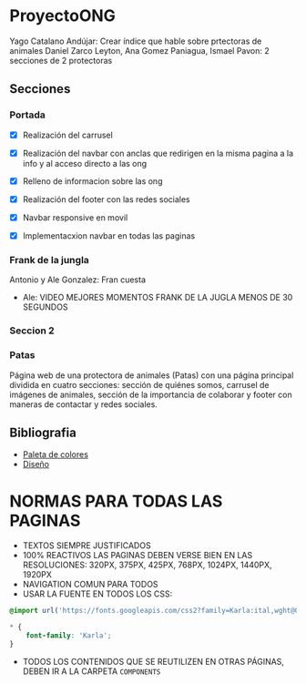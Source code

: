 # ProyectoONG

Yago Catalano Andújar: Crear índice que hable sobre prtectoras de animales
Daniel Zarco Leyton, Ana Gomez Paniagua, Ismael Pavon: 2 secciones de 2 protectoras

## Secciones


### Portada

- [x] Realización del carrusel
- [x] Realización del navbar con anclas que redirigen en la misma pagina a la info y al acceso directo a las ong
- [x] Relleno de informacion sobre las ong
- [x] Realización del footer con las redes sociales
- [x] Navbar responsive en movil
- [x] Implementacxion navbar en todas las paginas



### Frank de la jungla

Antonio y Ale Gonzalez: Fran cuesta

- Ale: VIDEO MEJORES MOMENTOS FRANK DE LA JUGLA MENOS DE 30 SEGUNDOS

### Seccion 2

### Patas

Página web de una protectora de animales (Patas) con una página principal dividida en cuatro secciones: sección de quiénes somos, carrusel de imágenes de animales, sección de la importancia de colaborar y footer con maneras de contactar y redes sociales.

## Bibliografia

- [Paleta de colores](https://coolors.co/071e22-1d7874-679289-f4c095-ee2e31)
- [Diseño](https://www.figma.com/design/hYBOyQaiCwswWqN2OVdd5O/Untitled?node-id=0-1&t=4Hld9jGuPimRevyn-1)

# NORMAS PARA TODAS LAS PAGINAS
- TEXTOS SIEMPRE JUSTIFICADOS
- 100% REACTIVOS LAS PAGINAS DEBEN VERSE BIEN EN LAS RESOLUCIONES: 320PX, 375PX, 425PX, 768PX, 1024PX, 1440PX, 1920PX
- NAVIGATION COMUN PARA TODOS
- USAR LA FUENTE EN TODOS LOS CSS:
```css
@import url('https://fonts.googleapis.com/css2?family=Karla:ital,wght@0,200..800;1,200..800&display=swap');

* {
    font-family: 'Karla';
}
```
- TODOS LOS CONTENIDOS QUE SE REUTILIZEN EN OTRAS PÁGINAS, DEBEN IR A LA CARPETA `COMPONENTS`